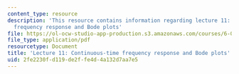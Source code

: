 ```yaml
---
content_type: resource
description: 'This resource contains information regarding lecture 11: continuous-time
  frequency response and Bode plots'
file: https://ol-ocw-studio-app-production.s3.amazonaws.com/courses/6-003-signals-and-systems-fall-2011/2fe2230fd119de2ffe4d4a132d7aa7e5_MIT6_003F11_lec11.pdf
file_type: application/pdf
resourcetype: Document
title: 'Lecture 11: Continuous-time frequency response and Bode plots'
uid: 2fe2230f-d119-de2f-fe4d-4a132d7aa7e5
---
```

